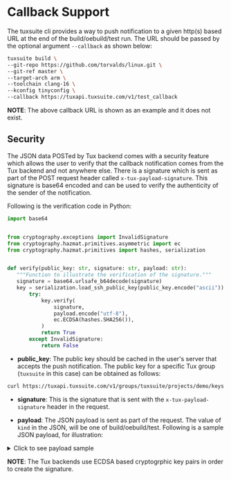 # Callback Support

The tuxsuite cli provides a way to push notification to a given
http(s) based URL at the end of the build/oebuild/test run. The URL
should be passed by the optional argument `--callback` as shown below:

```sh
tuxsuite build \
--git-repo https://github.com/torvalds/linux.git \
--git-ref master \
--target-arch arm \
--toolchain clang-16 \
--kconfig tinyconfig \
--callback https://tuxapi.tuxsuite.com/v1/test_callback
```

__NOTE__: The above callback URL is shown as an example and it does
not exist.

## Security

The JSON data POSTed by Tux backend comes with a security feature
which allows the user to verify that the callback notification comes
from the Tux backend and not anywhere else. There is a signature which
is sent as part of the POST request header called
`x-tux-payload-signature`. This signature is base64 encoded and can be
used to verify the authenticity of the sender of the notification.

Following is the verification code in Python:

```py
import base64


from cryptography.exceptions import InvalidSignature
from cryptography.hazmat.primitives.asymmetric import ec
from cryptography.hazmat.primitives import hashes, serialization


def verify(public_key: str, signature: str, payload: str):
   """Function to illustrate the verification of the signature."""
   signature = base64.urlsafe_b64decode(signature)
   key = serialization.load_ssh_public_key(public_key.encode("ascii"))
       try:
           key.verify(
               signature,
               payload.encode("utf-8"),
               ec.ECDSA(hashes.SHA256()),
           )
           return True
       except InvalidSignature:
           return False
```

- **public_key**: The public key should be cached in the user's server
  that accepts the push notification. The public key for a specific Tux
  group (`tuxsuite` in this case) can be obtained as follows:

```sh
curl https://tuxapi.tuxsuite.com/v1/groups/tuxsuite/projects/demo/keys -o keys.json
```

- **signature**: This is the signature that is sent with the
  `x-tux-payload-signature` header in the request.

- **payload**: The JSON payload is sent as part of the request. The
  value of `kind` in the JSON, will be one of
  build/oebuild/test. Following is a sample JSON  payload, for
  illustration:

<details>
<summary>Click to see payload sample</summary>

```json
{
    "kind": "test",
    "status": {
        "ap_romfw": null,
        "bios": null,
        "bl1": null,
        "boot_args": null,
        "callback": "https://tuxapi.tuxsuite.com/v1/test_callback",
        "device": "qemu-arm64",
        "download_url": "https://storage.tuxsuite.com/public/tuxsuite/demo/tests/2MBYa8FhoBHkRCX2BMMPusjuClf/",
        "dtb": null,
        "duration": 117,
        "finished_time": "2023-02-24T12:44:23.178581",
        "fip": null,
        "is_canceling": false,
        "is_public": true,
        "kernel": "https://storage.tuxsuite.com/public/linaro/lkft/builds/2M0PXsQDVWO3DwIKTIlwtDELTpb/Image.gz",
        "mcp_fw": null,
        "mcp_romfw": null,
        "modules": "https://storage.tuxsuite.com/public/linaro/lkft/builds/2M0PXsQDVWO3DwIKTIlwtDELTpb/modules.tar.xz",
        "parameters": {
            "SHARD_INDEX": "4",
            "SHARD_NUMBER": "10",
            "SKIPFILE": "skipfile-lkft.yaml"
        },
        "plan": null,
        "project": "tuxsuite/demo",
        "provisioning_time": "2023-02-24T12:41:42.541788",
        "result": "pass",
        "results": {
            "boot": "pass"
        },
        "retries": 0,
        "retries_messages": [],
        "rootfs": "https://storage.tuxsuite.com/public/linaro/lkft/oebuilds/2LjyTGHSPqxUqtyCl1xI7SCrbWp/images/juno/lkft-tux-image-juno-20230214185536.rootfs.ext4.gz",
        "running_time": "2023-02-24T12:42:27.314447",
        "scp_fw": null,
        "scp_romfw": null,
        "state": "finished",
        "tests": [
            "boot"
        ],
        "timeouts": {},
        "token_name": "demo-tuxsuite",
        "uefi": null,
        "uid": "2MBYa8FhoBHkRCX2BMMPusjuClf",
        "user": "demo.user@linaro.org",
        "user_agent": "tuxsuite/1.9.0",
        "waiting_for": null
    }
}
```

</details>

__NOTE__: The Tux backends use ECDSA based cryptogrphic key pairs in order to
create the signature.
